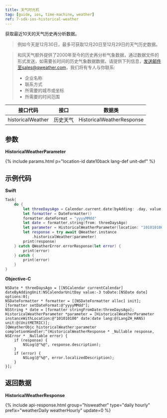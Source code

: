 ```yaml
---
title: 天气时光机
tag: [guide, ios, time-machine, weather]
ref: 7-sdk-ios-historical-weather
---
```


获取最近10天的天气历史再分析数据。

> 例如今天是12月30日，最多可获取12月20日至12月29日的天气历史数据。

> 和风天气额外提供了2000年至今的历史再分析气象数据，通过数据文件的形式发送，如需要长时间的历史气象数据数据，请提供下列信息，发送邮件至sales@qweather.com，我们将有专人与你联系:
> 
> * 企业名称
> * 联系方式
> * 所需要的城市或坐标
> * 所需要的时间范围

| 接口代码           | 接口          | 数据类                     |
| ---------------   | ----------- | -------------------------- |
| historicalWeather | 历史天气      | HistoricalWeatherResponse |

## 参数

**HistoricalWeatherParameter**

{% include params.html p="location-id date10back lang-def unit-def" %}

## 示例代码

**Swift**

```swift
Task{
    do {
        let threeDaysAgo = Calendar.current.date(byAdding: .day, value: -3, to: Date())!
        let formatter = DateFormatter()
        formatter.dateFormat = "yyyyMMdd"
        let date = formatter.string(from: threeDaysAgo)
        let parameter = HistoricalWeatherParameter(location: "101010100", date: date)
        let response = try await QWeather.instance
            .historicalWeather(parameter)
        print(response)
    } catch QWeatherError.errorResponse(let error) {
        print(error)
    } catch {
        print(error)
    }
}
```

**Objective-C**

```objc
NSDate * threeDaysAgo = [[NSCalendar currentCalendar] dateByAddingUnit:NSCalendarUnitDay value:-3 toDate:[NSDate date] options:0];
NSDateFormatter * formatter = [[NSDateFormatter alloc] init];
[formatter setDateFormat:@"yyyyMMdd"];
NSString * date = [formatter stringFromDate:threeDaysAgo];
HistoricalWeatherParameter *parameter = [HistoricalWeatherParameter instanceWithLocation:@"101010100" date:date lang:@(LangZH_HANS) unit:@(UnitMETRIC)];
[QWeatherObjc historicalWeather:parameter completionHandler:^(HistoricalWeatherResponse * _Nullable response, NSError * _Nullable error) {
    if (response) {
        NSLog(@"%@", response.description);
    }
    if (error) {
        NSLog(@"%@", error.localizedDescription);
    }
}];
```
## 返回数据

**HistoricalWeatherResponse**

{% include api-response.html group="hisweather" type="daily hourly" prefix="weatherDaily weatherHourly" update=0 %}
